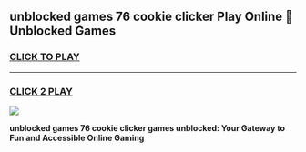 
## unblocked games 76 cookie clicker Play Online 👋 Unblocked Games
<h3>
<a href="https://premium.freeplayer.one?title=unblocked_games_76_cookie_clicker&ref=19F">CLICK TO PLAY</a></h3>
<hr>

<h3>
<a href="https://premium.freeplayer.one?title=unblocked_games_76_cookie_clicker&ref=19F">CLICK 2 PLAY</a>
  
</h3>

<a href="https://premium.freeplayer.one?title=unblocked_games_76_cookie_clicker&ref=19F"><img src="https://clearcache.store/games.png"></a>


**unblocked games 76 cookie clicker games unblocked: Your Gateway to Fun and Accessible Online Gaming**
